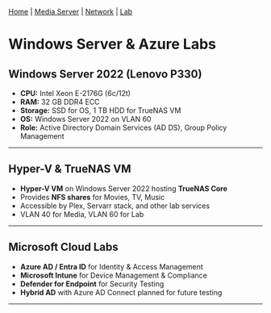 [Home](index.md) | [Media Server](media-server.md) | [Network](network.md) | [Lab](lab.md)

# Windows Server & Azure Labs

## Windows Server 2022 (Lenovo P330)
- **CPU:** Intel Xeon E-2176G (6c/12t)
- **RAM:** 32 GB DDR4 ECC
- **Storage:** SSD for OS, 1 TB HDD for TrueNAS VM
- **OS:** Windows Server 2022 on VLAN 60
- **Role:** Active Directory Domain Services (AD DS), Group Policy Management

---

## Hyper-V & TrueNAS VM
- **Hyper-V VM** on Windows Server 2022 hosting **TrueNAS Core**
- Provides **NFS shares** for Movies, TV, Music
- Accessible by Plex, Servarr stack, and other lab services
- VLAN 40 for Media, VLAN 60 for Lab

---

## Microsoft Cloud Labs
- **Azure AD / Entra ID** for Identity & Access Management
- **Microsoft Intune** for Device Management & Compliance
- **Defender for Endpoint** for Security Testing
- **Hybrid AD** with Azure AD Connect planned for future testing

---

